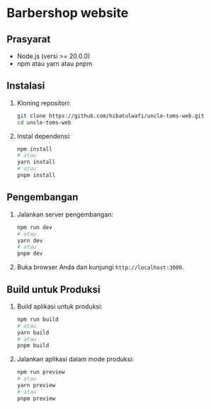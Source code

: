 # Barbershop website


## Prasyarat

* Node.js (versi >= 20.0.0)
* npm atau yarn atau pnpm

## Instalasi

1.  Kloning repositori:

    ```bash
    git clone https://github.com/hibatulwafi/uncle-toms-web.git
    cd uncle-toms-web
    ```

2.  Instal dependensi:

    ```bash
    npm install
    # atau
    yarn install
    # atau
    pnpm install
    ```

## Pengembangan

1.  Jalankan server pengembangan:

    ```bash
    npm run dev
    # atau
    yarn dev
    # atau
    pnpm dev
    ```

2.  Buka browser Anda dan kunjungi `http://localhost:3000`.

## Build untuk Produksi

1.  Build aplikasi untuk produksi:

    ```bash
    npm run build
    # atau
    yarn build
    # atau
    pnpm build
    ```

2.  Jalankan aplikasi dalam mode produksi:

    ```bash
    npm run preview
    # atau
    yarn preview
    # atau
    pnpm preview
    ```

